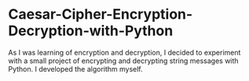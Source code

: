 # Caesar-Cipher-Encryption-Decryption-with-Python
As I was learning of encryption and decryption, I decided to experiment with a small project of encrypting and decrypting string messages with Python. I developed the algorithm myself.

